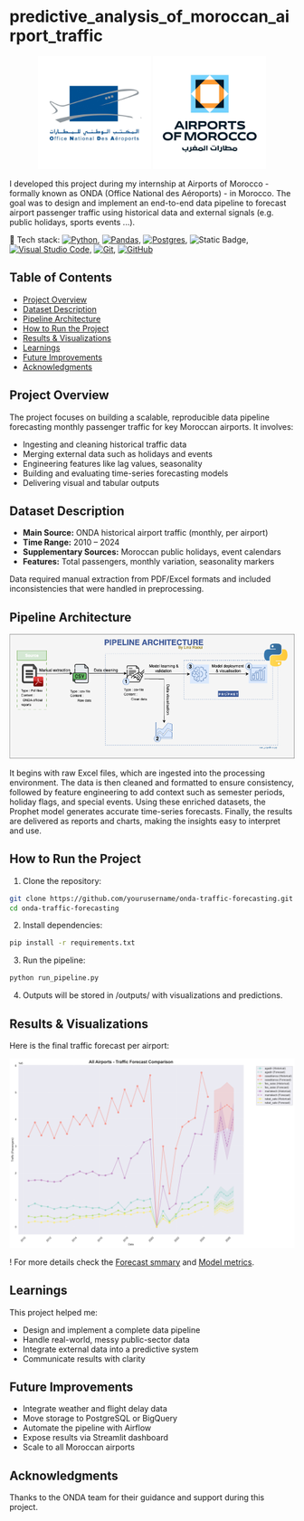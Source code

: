 # predictive_analysis_of_moroccan_airport_traffic

<p align="center">
  <img src="docs/logos/logo_onda.jpg" alt="Old ONDA logo" width="200"/>
  <img src="docs/logos/new_logo_onda.jpg" alt="New ONDA logo" width="200"/>
</p>

I developed this project during my internship at Airports of Morocco - formally known as ONDA (Office National des Aéroports) - in Morocco. The goal was to design and implement an end-to-end data pipeline to forecast airport passenger traffic using historical data and external signals (e.g. public holidays, sports events ...).

🔧 Tech stack: [![Python](https://img.shields.io/badge/Python-3776AB?logo=python&logoColor=fff)](#), [![Pandas](https://img.shields.io/badge/Pandas-150458?logo=pandas&logoColor=fff)](#), [![Postgres](https://img.shields.io/badge/Postgres-%23316192.svg?logo=postgresql&logoColor=white)](#), ![Static Badge](https://img.shields.io/badge/Jupyter-orange?logo=jupyter&logoColor=white),[![Visual Studio Code](https://custom-icon-badges.demolab.com/badge/Visual%20Studio%20Code-0078d7.svg?logo=vsc&logoColor=white)](#), [![Git](https://img.shields.io/badge/Git-F05032?logo=git&logoColor=fff)](#), [![GitHub](https://img.shields.io/badge/GitHub-%23121011.svg?logo=github&logoColor=white)](#)

## Table of Contents
- [Project Overview](#project-overview)
- [Dataset Description](#dataset-description)
- [Pipeline Architecture](#pipeline-architecture)
- [How to Run the Project](#how-to-run-the-project)
- [Results & Visualizations](#results--visualizations)
- [Learnings](#learnings)
- [Future Improvements](#future-improvements)
- [Acknowledgments](#acknowledgments)

## Project Overview

The project focuses on building a scalable, reproducible data pipeline forecasting monthly passenger traffic for key Moroccan airports. It involves:
- Ingesting and cleaning historical traffic data
- Merging external data such as holidays and events
- Engineering features like lag values, seasonality
- Building and evaluating time-series forecasting models
- Delivering visual and tabular outputs


## Dataset Description

- **Main Source:** ONDA historical airport traffic (monthly, per airport)
- **Time Range:** 2010 – 2024
- **Supplementary Sources:** Moroccan public holidays, event calendars
- **Features:** Total passengers, monthly variation, seasonality markers

Data required manual extraction from PDF/Excel formats and included inconsistencies that were handled in preprocessing.

## Pipeline Architecture

<p align="center">
  <img src="docs/pipeline_architecture.png" alt="Old ONDA logo" width="800"/>
</p>


It begins with raw Excel files, which are ingested into the processing environment. The data is then cleaned and formatted to ensure consistency, followed by feature engineering to add context such as semester periods, holiday flags, and special events. Using these enriched datasets, the Prophet model generates accurate time-series forecasts. Finally, the results are delivered as reports and charts, making the insights easy to interpret and use.

## How to Run the Project

1. Clone the repository:

```bash
git clone https://github.com/yourusername/onda-traffic-forecasting.git
cd onda-traffic-forecasting
```
2. Install dependencies:
 
```bash
pip install -r requirements.txt
```
3. Run the pipeline:
   
```bash
python run_pipeline.py
```
4. Outputs will be stored in /outputs/ with visualizations and predictions.


## Results & Visualizations

Here is the final traffic forecast per airport:

![Final Forecast](docs/outputs/final_forecast.png)

! For more details check the [Forecast smmary](/docs/outputs/forecast_summary.csv) and [Model metrics](docs/outputs/model_metrics.csv).

## Learnings

This project helped me:
- Design and implement a complete data pipeline
- Handle real-world, messy public-sector data
- Integrate external data into a predictive system
- Communicate results with clarity

## Future Improvements

- Integrate weather and flight delay data
- Move storage to PostgreSQL or BigQuery
- Automate the pipeline with Airflow
- Expose results via Streamlit dashboard
- Scale to all Moroccan airports

## Acknowledgments

Thanks to the ONDA team for their guidance and support during this project.

